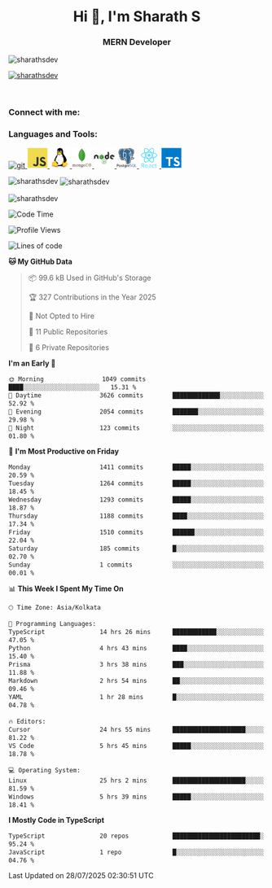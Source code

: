 <h1 align="center">Hi 👋, I'm Sharath S</h1>
<h3 align="center">MERN Developer</h3>

<p align="left"> <img src="https://komarev.com/ghpvc/?username=sharathsdev&label=Profile%20views&color=0e75b6&style=flat" alt="sharathsdev" /> </p>

<p align="left"> <a href="https://github.com/ryo-ma/github-profile-trophy"><img src="https://github-profile-trophy.vercel.app/?username=sharathsdev" alt="sharathsdev" /></a> </p>

<p align="left"> <a href="https://twitter.com/" target="blank"><img src="https://img.shields.io/twitter/follow/?logo=twitter&style=for-the-badge" alt="" /></a> </p>

<h3 align="left">Connect with me:</h3>
<p align="left">
</p>

<h3 align="left">Languages and Tools:</h3>
<p align="left"> <a href="https://git-scm.com/" target="_blank" rel="noreferrer"> <img src="https://www.vectorlogo.zone/logos/git-scm/git-scm-icon.svg" alt="git" width="40" height="40"/> </a> <a href="https://developer.mozilla.org/en-US/docs/Web/JavaScript" target="_blank" rel="noreferrer"> <img src="https://raw.githubusercontent.com/devicons/devicon/master/icons/javascript/javascript-original.svg" alt="javascript" width="40" height="40"/> </a> <a href="https://www.linux.org/" target="_blank" rel="noreferrer"> <img src="https://raw.githubusercontent.com/devicons/devicon/master/icons/linux/linux-original.svg" alt="linux" width="40" height="40"/> </a> <a href="https://www.mongodb.com/" target="_blank" rel="noreferrer"> <img src="https://raw.githubusercontent.com/devicons/devicon/master/icons/mongodb/mongodb-original-wordmark.svg" alt="mongodb" width="40" height="40"/> </a> <a href="https://nodejs.org" target="_blank" rel="noreferrer"> <img src="https://raw.githubusercontent.com/devicons/devicon/master/icons/nodejs/nodejs-original-wordmark.svg" alt="nodejs" width="40" height="40"/> </a> <a href="https://www.postgresql.org" target="_blank" rel="noreferrer"> <img src="https://raw.githubusercontent.com/devicons/devicon/master/icons/postgresql/postgresql-original-wordmark.svg" alt="postgresql" width="40" height="40"/> </a> <a href="https://reactjs.org/" target="_blank" rel="noreferrer"> <img src="https://raw.githubusercontent.com/devicons/devicon/master/icons/react/react-original-wordmark.svg" alt="react" width="40" height="40"/> </a> <a href="https://www.typescriptlang.org/" target="_blank" rel="noreferrer"> <img src="https://raw.githubusercontent.com/devicons/devicon/master/icons/typescript/typescript-original.svg" alt="typescript" width="40" height="40"/> </a> </p>

<p><img align="left" src="https://github-readme-stats.vercel.app/api/top-langs?username=sharathsdev&show_icons=true&locale=en&layout=compact" alt="sharathsdev" /></p>

<p>&nbsp;<img align="center" src="https://github-readme-stats.vercel.app/api?username=sharathsdev&show_icons=true&locale=en" alt="sharathsdev" /></p>

<p><img align="center" src="https://github-readme-streak-stats.herokuapp.com/?user=sharathsdev&" alt="sharathsdev" /></p>
 
 <!--START_SECTION:waka-->
![Code Time](http://img.shields.io/badge/Code%20Time-961%20hrs%2023%20mins-blue)

![Profile Views](http://img.shields.io/badge/Profile%20Views-0-blue)

![Lines of code](https://img.shields.io/badge/From%20Hello%20World%20I%27ve%20Written-7.3%20million%20lines%20of%20code-blue)

**🐱 My GitHub Data** 

> 📦 99.6 kB Used in GitHub's Storage 
 > 
> 🏆 327 Contributions in the Year 2025
 > 
> 🚫 Not Opted to Hire
 > 
> 📜 11 Public Repositories 
 > 
> 🔑 6 Private Repositories 
 > 
**I'm an Early 🐤** 

```text
🌞 Morning                1049 commits        ████░░░░░░░░░░░░░░░░░░░░░   15.31 % 
🌆 Daytime                3626 commits        █████████████░░░░░░░░░░░░   52.92 % 
🌃 Evening                2054 commits        ███████░░░░░░░░░░░░░░░░░░   29.98 % 
🌙 Night                  123 commits         ░░░░░░░░░░░░░░░░░░░░░░░░░   01.80 % 
```
📅 **I'm Most Productive on Friday** 

```text
Monday                   1411 commits        █████░░░░░░░░░░░░░░░░░░░░   20.59 % 
Tuesday                  1264 commits        █████░░░░░░░░░░░░░░░░░░░░   18.45 % 
Wednesday                1293 commits        █████░░░░░░░░░░░░░░░░░░░░   18.87 % 
Thursday                 1188 commits        ████░░░░░░░░░░░░░░░░░░░░░   17.34 % 
Friday                   1510 commits        ██████░░░░░░░░░░░░░░░░░░░   22.04 % 
Saturday                 185 commits         █░░░░░░░░░░░░░░░░░░░░░░░░   02.70 % 
Sunday                   1 commits           ░░░░░░░░░░░░░░░░░░░░░░░░░   00.01 % 
```


📊 **This Week I Spent My Time On** 

```text
🕑︎ Time Zone: Asia/Kolkata

💬 Programming Languages: 
TypeScript               14 hrs 26 mins      ████████████░░░░░░░░░░░░░   47.05 % 
Python                   4 hrs 43 mins       ████░░░░░░░░░░░░░░░░░░░░░   15.40 % 
Prisma                   3 hrs 38 mins       ███░░░░░░░░░░░░░░░░░░░░░░   11.88 % 
Markdown                 2 hrs 54 mins       ██░░░░░░░░░░░░░░░░░░░░░░░   09.46 % 
YAML                     1 hr 28 mins        █░░░░░░░░░░░░░░░░░░░░░░░░   04.78 % 

🔥 Editors: 
Cursor                   24 hrs 55 mins      ████████████████████░░░░░   81.22 % 
VS Code                  5 hrs 45 mins       █████░░░░░░░░░░░░░░░░░░░░   18.78 % 

💻 Operating System: 
Linux                    25 hrs 2 mins       ████████████████████░░░░░   81.59 % 
Windows                  5 hrs 39 mins       █████░░░░░░░░░░░░░░░░░░░░   18.41 % 
```

**I Mostly Code in TypeScript** 

```text
TypeScript               20 repos            ████████████████████████░   95.24 % 
JavaScript               1 repo              █░░░░░░░░░░░░░░░░░░░░░░░░   04.76 % 
```




 Last Updated on 28/07/2025 02:30:51 UTC
<!--END_SECTION:waka-->
